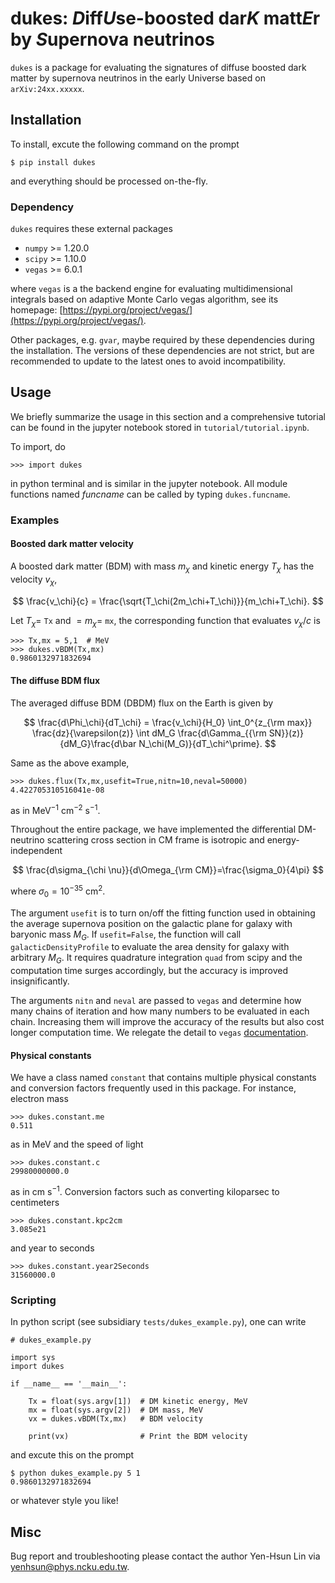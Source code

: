 # dukes: *D*iff*U*se-boosted dar*K* matt*E*r by *S*upernova neutrinos


`dukes` is a package for evaluating the signatures of diffuse boosted dark matter by supernova neutrinos in the early Universe based on `arXiv:24xx.xxxxx`.

## Installation

To install, excute the following command on the prompt

    $ pip install dukes

and everything should be processed on-the-fly.

### Dependency

`dukes` requires these external packages

- `numpy` >= 1.20.0
- `scipy` >= 1.10.0
- `vegas` >= 6.0.1

where `vegas` is a the backend engine for evaluating multidimensional integrals based on adaptive Monte Carlo vegas algorithm, see its homepage: [https://pypi.org/project/vegas/](https://pypi.org/project/vegas/).

Other packages, e.g. `gvar`, maybe required by these dependencies during the installation.
The versions of these dependencies are not strict, but are recommended to update to the latest ones to avoid incompatibility. 


## Usage

We briefly summarize the usage in this section and a comprehensive tutorial can be found in the jupyter notebook stored in `tutorial/tutorial.ipynb`.

To import, do

    >>> import dukes

in python terminal and is similar in the jupyter notebook. All module functions named *funcname* can be called by typing `dukes.funcname`.

### Examples

#### Boosted dark matter velocity

A boosted dark matter (BDM) with mass $m_\chi$ and kinetic energy $T_\chi$ has the velocity $v_\chi$,

$$
\frac{v_\chi}{c} = \frac{\sqrt{T_\chi(2m_\chi+T_\chi)}}{m_\chi+T_\chi}.
$$

Let $T_\chi=$ `Tx` and $=m_\chi=$ `mx`, the corresponding function that evaluates $v_\chi/c$ is

    >>> Tx,mx = 5,1  # MeV
    >>> dukes.vBDM(Tx,mx)
    0.9860132971832694


#### The diffuse BDM flux

The averaged diffuse BDM (DBDM) flux on the Earth is given by

$$
\frac{d\Phi_\chi}{dT_\chi} = \frac{v_\chi}{H_0} \int_0^{z_{\rm max}} \frac{dz}{\varepsilon(z)}  \int dM_G \frac{d\Gamma_{{\rm SN}}(z)}{dM_G}\frac{d\bar N_\chi(M_G)}{dT_\chi^\prime}. 
$$

Same as the above example,

    >>> dukes.flux(Tx,mx,usefit=True,nitn=10,neval=50000)
    4.422705310516041e-08

as in MeV<sup>−1</sup> cm<sup>−2</sup> s<sup>−1</sup>.

Throughout the entire package, we have implemented the differential DM-neutrino scattering cross section in CM frame is isotropic and energy-independent

$$
\frac{d\sigma_{\chi \nu}}{d\Omega_{\rm CM}}=\frac{\sigma_0}{4\pi}
$$

where $\sigma_0=10^{-35}$ cm<sup>2</sup>.

The argument `usefit` is to turn on/off the fitting function used in obtaining the average supernova position on the galactic plane for galaxy with baryonic mass $M_G$.
If `usefit=False`, the function will call `galacticDensityProfile` to evaluate the area density for galaxy with arbitrary $M_G$.
It requires quadrature integration `quad` from scipy and the computation time surges accordingly, but the accuracy is improved insignificantly.

The arguments `nitn` and `neval` are passed to `vegas` and determine how many chains of iteration and how many numbers to be evaluated in each chain. Increasing them will improve the accuracy of the results but also cost longer computation time. We relegate the detail to `vegas` [documentation](https://vegas.readthedocs.io/).


#### Physical constants

We have a class named `constant` that contains multiple physical constants and conversion factors frequently used in this package.
For instance, electron mass

    >>> dukes.constant.me
    0.511

as in MeV and the speed of light

    >>> dukes.constant.c
    29980000000.0

as in cm s<sup>−1</sup>.
Conversion factors such as converting kiloparsec to centimeters

    >>> dukes.constant.kpc2cm
    3.085e21

and year to seconds

    >>> dukes.constant.year2Seconds
    31560000.0


### Scripting

In python script (see subsidiary `tests/dukes_example.py`), one can write

    # dukes_example.py

    import sys
    import dukes

    if __name__ == '__main__':

        Tx = float(sys.argv[1])  # DM kinetic energy, MeV
        mx = float(sys.argv[2])  # DM mass, MeV
        vx = dukes.vBDM(Tx,mx)   # BDM velocity
        
        print(vx)                # Print the BDM velocity

and excute this on the prompt

    $ python dukes_example.py 5 1
    0.9860132971832694

or whatever style you like!

## Misc

Bug report and troubleshooting please contact the author Yen-Hsun Lin via [yenhsun@phys.ncku.edu.tw](mailto:yenhsun@phys.ncku.edu.tw).